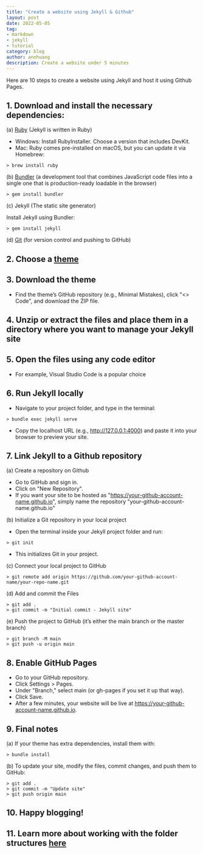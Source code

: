 ```yaml
---
title: "Create a website using Jekyll & Github"
layout: post
date: 2022-05-05
tag:
- markdown
- jekyll
- tutorial
category: blog
author: annhuang
description: Create a website under 5 minutes
---
```


Here are 10 steps to create a website using Jekyll and host it using Github Pages.

## 1. Download and install the necessary dependencies:

(a) [Ruby](https://jekyllrb.com/docs/ruby-101/) (Jekyll is written in Ruby)
  - Windows: Install RubyInstaller. Choose a version that includes DevKit.
  - Mac: Ruby comes pre-installed on macOS, but you can update it via Homebrew:

  ```
  > brew install ruby
  ```

(b) [Bundler](https://jekyllrb.com/tutorials/using-jekyll-with-bundler/) (a development tool that combines JavaScript code files into a single one that is production-ready loadable in the browser)

```
> gem install bundler
```

(c) Jekyll (The static site generator)

Install Jekyll using Bundler:

```
> gem install jekyll
```
(d) [Git](https://git-scm.com/downloads) (for version control and pushing to GitHub)

## 2. Choose a [theme](https://jekyllrb.com/docs/themes/)

## 3. Download the theme

- Find the theme’s GitHub repository (e.g., Minimal Mistakes), click "<> Code", and download the ZIP file.

## 4. Unzip or extract the files and place them in a directory where you want to manage your Jekyll site

## 5. Open the files using any code editor
-  For example, Visual Studio Code is a popular choice

## 6. Run Jekyll locally

- Navigate to your project folder, and type in the terminal:

```
> bundle exec jekyll serve
```

- Copy the localhost URL (e.g., http://127.0.0.1:4000) and paste it into your browser to preview your site.

## 7. Link Jekyll to a Github repository

(a) Create a repository on Github
- Go to GitHub and sign in.
- Click on "New Repository".
- If you want your site to be hosted as "https://your-github-account-name.github.io", simply name the repository "your-github-account-name.github.io"

(b) Initialize a Git repository in your local project
- Open the terminal inside your Jekyll project folder and run:

```
> git init
```

- This initializes Git in your project.

(c) Connect your local project to GitHub

```
> git remote add origin https://github.com/your-github-account-name/your-repo-name.git
```

(d) Add and commit the Files

```
> git add . 
> git commit -m "Initial commit - Jekyll site"
```

(e) Push the project to GitHub (it’s either the main branch or the master branch)

```
> git branch -M main
> git push -u origin main
```

## 8. Enable GitHub Pages
- Go to your GitHub repository.
- Click Settings > Pages.
- Under "Branch," select main (or gh-pages if you set it up that way).
- Click Save.
- After a few minutes, your website will be live at https://your-github-account-name.github.io.

## 9. Final notes

(a) If your theme has extra dependencies, install them with:

```
> bundle install
```

(b) To update your site, modify the files, commit changes, and push them to GitHub:

```
> git add .
> git commit -m "Update site"
> git push origin main
```

## 10. Happy blogging!

## 11. Learn more about working with the folder structures [here](https://www.youtube.com/watch?v=T1itpPvFWHI&list=PLLAZ4kZ9dFpOPV5C5Ay0pHaa0RJFhcmcB&ab_channel=GiraffeAcademy)